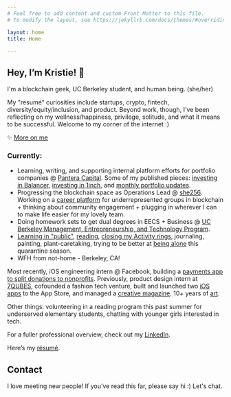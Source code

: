```yaml
---
# Feel free to add content and custom Front Matter to this file.
# To modify the layout, see https://jekyllrb.com/docs/themes/#overriding-theme-defaults

layout: home
title: Home

---
```


## Hey, I’m Kristie! 👋
I'm a blockchain geek, UC Berkeley student, and human being. (she/her)

My "resumé" curiosities include startups, crypto, fintech, diversity/equity/inclusion, and product. Beyond work, though, I’ve been reflecting on my wellness/happiness, privilege, solitude, and what it means to be successful. Welcome to my corner of the internet :)


✨ [More on me](/more-on-me)

### Currently:
* Learning, writing, and supporting internal platform efforts for portfolio companies @ [Pantera Capital](https://www.panteracapital.com/). Some of my published pieces: [investing in Balancer](https://panteracapital.medium.com/investing-in-balancer-63f8246df954), [investing in 1inch](https://panteracapital.medium.com/investing-in-1inch-c7174dda5048), and [monthly portfolio updates](https://panteracapital.medium.com/pantera-blockchain-blog-november-2020-ab8431370e1c).
* Progressing the blockchain space as Operations Lead @ [she256][#she256]. Working on a [career platform](https://medium.com/she-256/announcing-the-she256-job-board-beta-launch-9709d3c3e107) for underrepresented groups in blockchain + thinking about community engagement + plugging in wherever I can to make life easier for my lovely team.
* Doing homework sets to get dual degrees in EECS + Business @ [UC Berkeley Management, Entrepreneurship, and Technology Program](http://met.berkeley.edu/).
* [Learning in "public"](more-on-me/#learning-in-non-private), [reading](https://www.goodreads.com/kristiehhh), [closing my Activity rings](https://www.strava.com/athletes/19298552), journaling, painting, plant-caretaking, trying to be better at [being alone](https://www.ankit.fyi/being-alone) this quarantine season.
* WFH from not-home - Berkeley, CA!

Most recently, iOS engineering intern @ Facebook, building a [payments app to split donations to nonprofits](https://github.com/kristiehuang/Basket-Donation-Payments). Previously, product design intern at [7QUBES](https://www.7qubes.com/our-work/pay8fwd), cofounded a fashion tech venture, built and launched two [iOS](http://tinyurl.com/cloudcloset) [apps](http://tinyurl.com/airtimeevents) to the App Store, and managed a [creative magazine](https://issuu.com/pandorasbox.gunn). 10+ years of [art](https://www.behance.net/gallery/72001185/Kristie-Huang-Art-Portfolio).

Other things: volunteering in a reading program this past summer for underserved elementary students, chatting with younger girls interested in tech.

For a fuller professional overview, check out my [LinkedIn](https://www.linkedin.com/in/kristie-huang/).

Here’s my [résumé](https://drive.google.com/file/d/0B2rlie9ZaAG4UjcyVTJ3b2xiZzA/view).

## Contact
I love meeting new people! If you’ve read this far, please say hi :) Let's chat.

[#she256]: http://she256.org/
